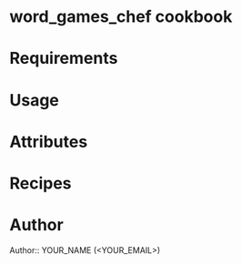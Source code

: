 # word_games_chef cookbook

# Requirements

# Usage

# Attributes

# Recipes

# Author

Author:: YOUR_NAME (<YOUR_EMAIL>)
